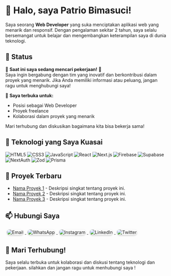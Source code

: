 # 👋 Halo, saya Patrio Bimasuci!

Saya seorang **Web Developer** yang suka menciptakan aplikasi web yang menarik dan responsif. Dengan pengalaman sekitar 2 tahun, saya selalu bersemangat untuk belajar dan mengembangkan keterampilan saya di dunia teknologi.

## 📢 Status

🌟 **Saat ini saya sedang mencari pekerjaan!** 🌟  
Saya ingin bergabung dengan tim yang inovatif dan berkontribusi dalam proyek yang menarik. Jika Anda memiliki informasi atau peluang, jangan ragu untuk menghubungi saya!

💼 **Saya terbuka untuk:**
- Posisi sebagai Web Developer
- Proyek freelance
- Kolaborasi dalam proyek yang menarik

Mari terhubung dan diskusikan bagaimana kita bisa bekerja sama!

## 🚀 Teknologi yang Saya Kuasai

<p>
  <img src="https://img.shields.io/badge/HTML5-E34F26?style=flat-square&logo=html5&logoColor=white" alt="HTML5" />
  <img src="https://img.shields.io/badge/CSS3-1572B6?style=flat-square&logo=css3&logoColor=white" alt="CSS3" />
  <img src="https://img.shields.io/badge/JavaScript-F7DF1E?style=flat-square&logo=javascript&logoColor=black" alt="JavaScript" />
  <img src="https://img.shields.io/badge/React.js-61DAFB?style=flat-square&logo=react&logoColor=black" alt="React" />
  <img src="https://img.shields.io/badge/Next.js-000000?style=flat-square&logo=next.js&logoColor=white" alt="Next.js" />
  <img src="https://img.shields.io/badge/Firebase-FFCA28?style=flat-square&logo=firebase&logoColor=black" alt="Firebase" />
  <img src="https://img.shields.io/badge/Supabase-3ECF8E?style=flat-square&logo=supabase&logoColor=white" alt="Supabase" />
  <img src="https://img.shields.io/badge/NextAuth.js-000000?style=flat-square&logo=next.js&logoColor=white" alt="NextAuth" />
  <img src="https://img.shields.io/badge/Zod-2D3748?style=flat-square&logo=typescript&logoColor=white" alt="Zod" />
  <img src="https://img.shields.io/badge/Prisma-2D3748?style=flat-square&logo=prisma&logoColor=white" alt="Prisma" />
</p>

## 🌱 Proyek Terbaru

- [Nama Proyek 1](link-ke-proyek-1) - Deskripsi singkat tentang proyek ini.
- [Nama Proyek 2](link-ke-proyek-2) - Deskripsi singkat tentang proyek ini.
- [Nama Proyek 3](link-ke-proyek-3) - Deskripsi singkat tentang proyek ini.

<style>
  .icon {
    border-radius: 8px;
    box-shadow: 0 2px 5px rgba(0, 0, 0, 0.2);
    transition: transform 0.2s, box-shadow 0.2s;
    display: inline-block;
    margin: 5px;
  }

  .icon:hover {
    transform: scale(1.1);
    box-shadow: 0 4px 10px rgba(0, 0, 0, 0.3);
  }
</style>

## 📫 Hubungi Saya

<p>
  <a href="mailto:email@domain.com" target="_blank">
    <img src="https://img.shields.io/badge/Email-0078D4?style=flat&logo=gmail&logoColor=white" alt="Email" class="icon" />
  </a>
  <a href="https://wa.me/nomor_anda" target="_blank">
    <img src="https://img.shields.io/badge/WhatsApp-25D366?style=flat&logo=whatsapp&logoColor=white" alt="WhatsApp" class="icon" />
  </a>
  <a href="https://instagram.com/username" target="_blank">
    <img src="https://img.shields.io/badge/Instagram-E4405F?style=flat&logo=instagram&logoColor=white" alt="Instagram" class="icon" />
  </a>
  <a href="https://linkedin.com/in/namaanda" target="_blank">
    <img src="https://img.shields.io/badge/LinkedIn-0077B5?style=flat&logo=linkedin&logoColor=white" alt="LinkedIn" class="icon" />
  </a>
  <a href="https://twitter.com/username" target="_blank">
    <img src="https://img.shields.io/badge/Twitter-1DA1F2?style=flat&logo=twitter&logoColor=white" alt="Twitter" class="icon" />
  </a>
</p>

## 🎉 Mari Terhubung!

Saya selalu terbuka untuk kolaborasi dan diskusi tentang teknologi dan pekerjaan. silahkan dan jangan ragu untuk menhubungi saya !
